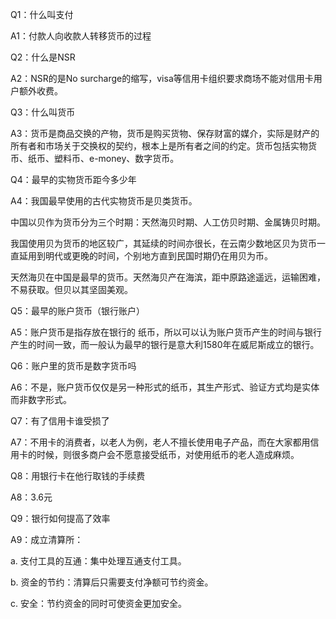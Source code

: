 Q1：什么叫支付 

A1：付款人向收款人转移货币的过程

 

Q2：什么是NSR

A2：NSR的是No surcharge的缩写，visa等信用卡组织要求商场不能对信用卡用户额外收费。

 

Q3：什么叫货币

A3：货币是商品交换的产物，货币是购买货物、保存财富的媒介，实际是财产的所有者和市场关于交换权的契约，根本上是所有者之间的约定。货币包括实物货币、纸币、塑料币、e-money、数字货币。

 

Q4：最早的实物货币距今多少年

A4：我国最早使用的古代实物货币是贝类货币。

中国以贝作为货币分为三个时期：天然海贝时期、人工仿贝时期、金属铸贝时期。

我国使用贝为货币的地区较广，其延续的时间亦很长，在云南少数地区贝为货币一直延用到明代或更晚的时间，个别地方直到民国时期仍在用贝为币。

天然海贝在中国是最早的货币。天然海贝产在海滨，距中原路途遥远，运输困难，不易获取。但贝以其坚固美观。

Q5：最早的账户货币（银行账户）

A5：账户货币是指存放在银行的 纸币，所以可以认为账户货币产生的时间与银行产生的时间一致，而一般认为最早的银行是意大利1580年在威尼斯成立的银行。

 

Q6：账户里的货币是数字货币吗

A6：不是，账户货币仅仅是另一种形式的纸币，其生产形式、验证方式均是实体而非数字形式。

 

Q7：有了信用卡谁受损了

A7：不用卡的消费者，以老人为例，老人不擅长使用电子产品，而在大家都用信用卡的时候，则很多商户会不愿意接受纸币，对使用纸币的老人造成麻烦。 

 

Q8：用银行卡在他行取钱的手续费

A8：3.6元

 

Q9：银行如何提高了效率

A9：成立清算所：

a.       支付工具的互通：集中处理互通支付工具。

b.       资金的节约：清算后只需要支付净额可节约资金。

c.        安全：节约资金的同时可使资金更加安全。